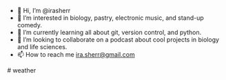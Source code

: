 - 👋 Hi, I’m @irasherr
- 👀 I’m interested in biology, pastry, electronic music, and stand-up comedy.
- 🌱 I’m currently learning all about git, version control, and python.
- 💞️ I’m looking to collaborate on a podcast about cool projects in biology and life sciences.
- 📫 How to reach me ira.sherr@gmail.com

<!---
irasherr/irasherr is a ✨ special ✨ repository because its `README.md` (this file) appears on your GitHub profile.
You can click the Preview link to take a look at your changes.
--->
#   w e a t h e r  
 